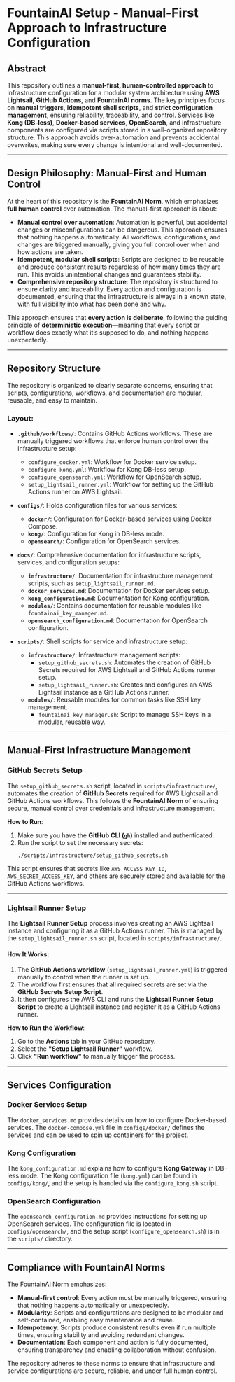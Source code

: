# FountainAI Setup - Manual-First Approach to Infrastructure Configuration

## Abstract

This repository outlines a **manual-first, human-controlled approach** to infrastructure configuration for a modular system architecture using **AWS Lightsail**, **GitHub Actions**, and **FountainAI norms**. The key principles focus on **manual triggers**, **idempotent shell scripts**, and **strict configuration management**, ensuring reliability, traceability, and control. Services like **Kong (DB-less)**, **Docker-based services**, **OpenSearch**, and infrastructure components are configured via scripts stored in a well-organized repository structure. This approach avoids over-automation and prevents accidental overwrites, making sure every change is intentional and well-documented.

---

## Design Philosophy: Manual-First and Human Control

At the heart of this repository is the **FountainAI Norm**, which emphasizes **full human control** over automation. The manual-first approach is about:
- **Manual control over automation**: Automation is powerful, but accidental changes or misconfigurations can be dangerous. This approach ensures that nothing happens automatically. All workflows, configurations, and changes are triggered manually, giving you full control over when and how actions are taken.
- **Idempotent, modular shell scripts**: Scripts are designed to be reusable and produce consistent results regardless of how many times they are run. This avoids unintentional changes and guarantees stability.
- **Comprehensive repository structure**: The repository is structured to ensure clarity and traceability. Every action and configuration is documented, ensuring that the infrastructure is always in a known state, with full visibility into what has been done and why.

This approach ensures that **every action is deliberate**, following the guiding principle of **deterministic execution**—meaning that every script or workflow does exactly what it’s supposed to do, and nothing happens unexpectedly.

---

## Repository Structure

The repository is organized to clearly separate concerns, ensuring that scripts, configurations, workflows, and documentation are modular, reusable, and easy to maintain.

### Layout:
- **`.github/workflows/`**: Contains GitHub Actions workflows. These are manually triggered workflows that enforce human control over the infrastructure setup:
  - `configure_docker.yml`: Workflow for Docker service setup.
  - `configure_kong.yml`: Workflow for Kong DB-less setup.
  - `configure_opensearch.yml`: Workflow for OpenSearch setup.
  - `setup_lightsail_runner.yml`: Workflow for setting up the GitHub Actions runner on AWS Lightsail.
  
- **`configs/`**: Holds configuration files for various services:
  - **`docker/`**: Configuration for Docker-based services using Docker Compose.
  - **`kong/`**: Configuration for Kong in DB-less mode.
  - **`opensearch/`**: Configuration for OpenSearch services.

- **`docs/`**: Comprehensive documentation for infrastructure scripts, services, and configuration setups:
  - **`infrastructure/`**: Documentation for infrastructure management scripts, such as `setup_lightsail_runner.md`.
  - **`docker_services.md`**: Documentation for Docker services setup.
  - **`kong_configuration.md`**: Documentation for Kong configuration.
  - **`modules/`**: Contains documentation for reusable modules like `fountainai_key_manager.md`.
  - **`opensearch_configuration.md`**: Documentation for OpenSearch configuration.

- **`scripts/`**: Shell scripts for service and infrastructure setup:
  - **`infrastructure/`**: Infrastructure management scripts:
    - `setup_github_secrets.sh`: Automates the creation of GitHub Secrets required for AWS Lightsail and GitHub Actions runner setup.
    - `setup_lightsail_runner.sh`: Creates and configures an AWS Lightsail instance as a GitHub Actions runner.
  - **`modules/`**: Reusable modules for common tasks like SSH key management.
    - `fountainai_key_manager.sh`: Script to manage SSH keys in a modular, reusable way.

---

## Manual-First Infrastructure Management

### GitHub Secrets Setup

The `setup_github_secrets.sh` script, located in `scripts/infrastructure/`, automates the creation of **GitHub Secrets** required for AWS Lightsail and GitHub Actions workflows. This follows the **FountainAI Norm** of ensuring secure, manual control over credentials and infrastructure management.

**How to Run**:
1. Make sure you have the **GitHub CLI (`gh`)** installed and authenticated.
2. Run the script to set the necessary secrets:
   ```
   ./scripts/infrastructure/setup_github_secrets.sh
   ```

This script ensures that secrets like `AWS_ACCESS_KEY_ID`, `AWS_SECRET_ACCESS_KEY`, and others are securely stored and available for the GitHub Actions workflows.

---

### Lightsail Runner Setup

The **Lightsail Runner Setup** process involves creating an AWS Lightsail instance and configuring it as a GitHub Actions runner. This is managed by the `setup_lightsail_runner.sh` script, located in `scripts/infrastructure/`.

#### How It Works:
1. The **GitHub Actions workflow** (`setup_lightsail_runner.yml`) is triggered manually to control when the runner is set up.
2. The workflow first ensures that all required secrets are set via the **GitHub Secrets Setup Script**.
3. It then configures the AWS CLI and runs the **Lightsail Runner Setup Script** to create a Lightsail instance and register it as a GitHub Actions runner.

**How to Run the Workflow**:
1. Go to the **Actions** tab in your GitHub repository.
2. Select the **"Setup Lightsail Runner"** workflow.
3. Click **"Run workflow"** to manually trigger the process.

---

## Services Configuration

### Docker Services Setup

The `docker_services.md` provides details on how to configure Docker-based services. The `docker-compose.yml` file in `configs/docker/` defines the services and can be used to spin up containers for the project.

### Kong Configuration

The `kong_configuration.md` explains how to configure **Kong Gateway** in DB-less mode. The Kong configuration file (`kong.yml`) can be found in `configs/kong/`, and the setup is handled via the `configure_kong.sh` script.

### OpenSearch Configuration

The `opensearch_configuration.md` provides instructions for setting up OpenSearch services. The configuration file is located in `configs/opensearch/`, and the setup script (`configure_opensearch.sh`) is in the `scripts/` directory.

---

## Compliance with FountainAI Norms

The FountainAI Norm emphasizes:
- **Manual-first control**: Every action must be manually triggered, ensuring that nothing happens automatically or unexpectedly.
- **Modularity**: Scripts and configurations are designed to be modular and self-contained, enabling easy maintenance and reuse.
- **Idempotency**: Scripts produce consistent results even if run multiple times, ensuring stability and avoiding redundant changes.
- **Documentation**: Each component and action is fully documented, ensuring transparency and enabling collaboration without confusion.

The repository adheres to these norms to ensure that infrastructure and service configurations are secure, reliable, and under full human control.

